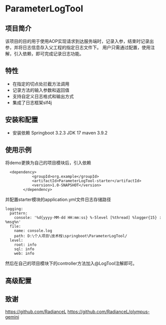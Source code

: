 # ParameterLogTool
## 项目简介
该项目的目的用于使用AOP实现请求到达服务端时，记录入参，结束时记录出参，并将日志信息存入父工程的指定日志文件下。
用户只需通过配置，使用注解，引入依赖，即可完成记录日志功能。

## 特性
- 在指定的切点处拦截方法调用
- 记录方法的输入参数和返回值
- 支持自定义日志格式和输出方式
- 集成了日志框架slf4j

## 安装和配置
- 安装依赖
Springboot 3.2.3
JDK  17
maven 3.9.2

## 使用示例
将demo更换为自己的项目模块后，引入依赖
```
  <dependency>
            <groupId>org.example</groupId>
            <artifactId>ParameterLogTool-starter</artifactId>
            <version>1.0-SNAPSHOT</version>
        </dependency>

```
并配置starter模块的application.yml文件日志存储路径

```
logging:
  pattern:
    console: '%d{yyyy-MM-dd HH:mm:ss} %-5level [%thread] %logger{15} : %msg%n'
  file:
    name: console.log
    path: D:\个人项目\技术栈\springboot\ParameterLogTool/
  level:
    root: info
    sql: info
    web: info
```

然后在自己的项目模块下的controller方法加入@LogTool注解即可。

## 高级配置

## 致谢
https://github.com/RadianceL
https://github.com/RadianceL/olympus-gemini

